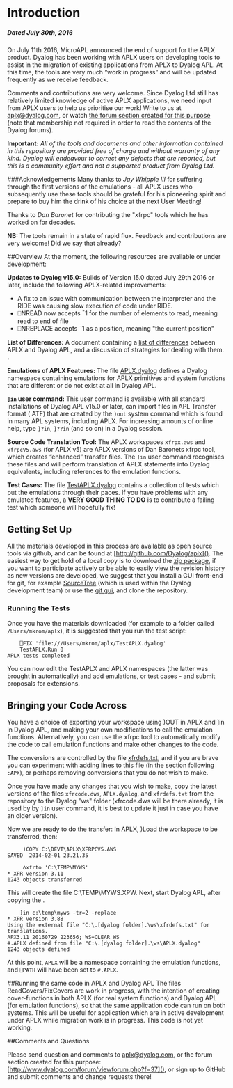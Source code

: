 # Introduction
##### Dated July 30th, 2016
On July 11th 2016, MicroAPL announced the end of support for the APLX product. Dyalog has been working with APLX users on developing tools to assist in the migration of existing applications from APLX to Dyalog APL. At this time, the tools are very much “work in progress” and will be updated frequently as we receive feedback.

Comments and contributions are very welcome. Since Dyalog Ltd still has relatively limited knowledge of active APLX applications, we need input from APLX users to help us prioritise our work! Write to us at [aplx@dyalog.com](mailto:aplx@dyalog.com), or watch [the forum section created for this purpose](http://www.dyalog.com/forum/viewforum.php?f=37) (note that membership not required in order to read the contents of the Dyalog forums).

**Important:** *All of the tools and documents and other information contained in this repository are provided free of charge and without warranty of any kind. Dyalog will endeavour to correct any defects that are reported, but this is a community effort and not a supported product from Dyalog Ltd.* 

###Acknowledgements
Many thanks to *Jay Whipple III* for suffering through the first versions of the emulations - all APLX users who subsequently use these tools should be grateful for his pioneering spirit and prepare to buy him the drink of his choice at the next User Meeting!

Thanks to *Dan Baronet* for contributing the "xfrpc" tools which he has worked on for decades.

**NB:** The tools remain in a state of rapid flux. Feedback and contributions are very welcome!
 Did we say that already?

##Overview
At the moment, the following resources are available or under development:

**Updates to Dyalog v15.0:** Builds of Version 15.0 dated July 29th 2016 or later, include the following APLX-related improvements:

* A fix to an issue with communication between the interpreter and the RIDE was causing slow execution of code under RIDE.
* ⎕NREAD now accepts ¯1 for the number of elements to read, meaning read to end of file
* ⎕NREPLACE accepts ¯1 as a position, meaning "the current position"

**List of Differences:** A document containing a [list of differences](Differences.md) between APLX and Dyalog APL, and a discussion of strategies for dealing with them. .

**Emulations of APLX Features:** The file [APLX.dyalog](APLX.dyalog) defines a Dyalog namespace containing emulations for APLX primitives and system functions that are different or do not exist at all in Dyalog APL.

**```]in``` user command:** This user command is available with all standard installations of Dyalog APL v15.0 or later, can import files in APL Transfer format (.ATF) that are created by the ```)out``` system command which is found in many APL systems, including APLX. For increasing amounts of online help, type ```]?in```,  ```]??in``` (and so on) in a Dyalog session.

**Source Code Translation Tool:** The APLX workspaces ```xfrpx.aws``` and ```xfrpcV5.aws``` (for APLX v5) are APLX versions of Dan Baronets xfrpc tool, which creates “enhanced” transfer files. The ```]in``` user command recognises these files and will perform translation of APLX statements into Dyalog equivalents, including references to the emulation functions.

**Test Cases:** The file [TestAPLX.dyalog]() contains a collection of tests which put the emulations through their paces. If you have problems with any emulated features, a **VERY GOOD THING TO DO** is to contribute a failing test which someone will hopefully fix! 

## Getting Set Up
All the materials developed in this process are available as open source tools via github, and can be found at [http://github.com/Dyalog/aplx](). The easiest way to get hold of a local copy is to download the [zip package](https://github.com/Dyalog/aplx/archive/master.zip), if you want to participate actively or be able to easily view the revision history as new versions are developed, we suggest that you install a GUI front-end for git, for example [SourceTree](https://www.sourcetreeapp.com/) (which is used within the Dyalog development team) or use the [git gui](https://git-scm.com/downloads), and clone the repository.

### Running the Tests

Once you have the materials downloaded (for example to a folder called ```/Users/mkrom/aplx```), it is suggested that you run the test script:

        ⎕FIX 'file:///Users/mkrom/aplx/TestAPLX.dyalog'
        TestAPLX.Run 0
    APLX tests completed

You can now edit the TestAPLX and APLX namespaces (the latter was brought in automatically) and add emulations, or test cases - and submit proposals for extensions.

## Bringing your Code Across

You have a choice of exporting your workspace using )OUT in APLX and ]in in Dyalog APL, and making your own modifications to call the emulation functions. Alternatively, you can use the xfrpc tool to automatically modify the code to call emulation functions and make other changes to the code.

The conversions are controlled by the file [xfrdefs.txt](), and if you are brave you can experiment with adding lines to this file (in the section following ```:APX```), or perhaps removing conversions that you do not wish to make.

Once you have made any changes that you wish to make, copy the latest versions of the files ```xfrcode.dws```, ```APLX.dyalog```, and ```xfrdefs.txt``` from the repository to the Dyalog "ws" folder (xfrcode.dws will be there already, it is used by by ```]in``` user command, it is best to update it just in case you have an older version).

Now we are ready to do the transfer: In APLX, )Load the workspace to be transferred, then:

         )COPY C:\DEVT\APLX\XFRPCV5.AWS
    SAVED  2014-02-01 23.21.35
      
         ∆xfrto 'C:\TEMP\MYWS'
    * XFR version 3.11
    1243 objects transferred

This will create the file C:\TEMP\MYWS.XPW. Next, start Dyalog APL, after copying the .

        ]in c:\temp\myws -tr=2 -replace
    * XFR version 3.88
    Using the external file "C:\.[dyalog folder].\ws\xfrdefs.txt" for translations.
    APX3.11 20160729 223656; WS=CLEAR WS
    #.APLX defined from file "C:\.[dyalog folder].\ws\APLX.dyalog"
    1243 objects defined
     
At this point, ```APLX``` will be a namespace containing the emulation functions, and ```⎕PATH``` will have been set to ```#.APLX```.

##Running the same code in APLX and Dyalog APL
The files ReadCovers/FixCovers are work in progress, with the intention of creating cover-functions in both APLX (for real system functions) and Dyalog APL (for emulation functions), so that the same application code can run on both systems. This will be useful for application which are in active development under APLX while migration work is in progress. This code is not yet working.

##Comments and Questions

Please send question and comments to [aplx@dyalog.com](mailto:aplx@dyalog.com), or the forum section created for this purpose: [http://www.dyalog.com/forum/viewforum.php?f=37](), or sign up to GitHub and submit comments and change requests there!
